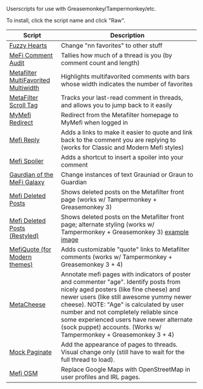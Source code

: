 Userscripts for use with Greasemonkey/Tampermonkey/etc.

To install, click the script name and click "Raw".

| Script | Description |
| --- | --- |
| [Fuzzy Hearts](https://github.com/mefiscripts/mefiscripts/tree/master/userscripts/fuzzo.user.js) | Change "nn favorites" to other stuff |
| [MeFi Comment Audit](https://github.com/mefiscripts/mefiscripts/tree/master/userscripts/meficommentstats.user.js) | Tallies how much of a thread is you (by comment count and length) |
| [Metafilter MultiFavorited Multiwidth](https://github.com/mefiscripts/mefiscripts/tree/master/userscripts/multifavorited_multiwidth.user.js) | Highlights multifavorited comments with bars whose width indicates the number of favorites |
| [MetaFilter Scroll Tag](https://github.com/mefiscripts/mefiscripts/tree/master/userscripts/scroll_tag.user.js) | Tracks your last-read comment in threads, and allows you to jump back to it easily |
| [MyMefi Redirect](https://github.com/mefiscripts/mefiscripts/tree/master/userscripts/tomymefi.user.js) | Redirect from the Metafilter homepage to MyMefi when logged in |
| [Mefi Reply](https://github.com/mefiscripts/mefiscripts/tree/master/userscripts/mefireply.user.js) | Adds a links to make it easier to quote and link back to the comment you are replying to (works for Classic and Modern Mefi styles) |
| [Mefi Spoiler](https://github.com/mefiscripts/mefiscripts/tree/master/userscripts/mefispoiler.user.js) | Adds a shortcut to insert a spoiler into your comment |
| [Gaurdian of the MeFi Galaxy](https://github.com/mefiscripts/mefiscripts/tree/master/userscripts/graun.user.js) | Change instances of text Grauniad or Graun to Guardian |
| [Mefi Deleted Posts](https://github.com/mefiscripts/mefiscripts/tree/master/userscripts/mefi_deleted_posts.user.js) | Shows deleted posts on the Metafilter front page (works w/ Tampermonkey + Greasemonkey 3) | 
| [Mefi Deleted Posts (Restyled)](https://github.com/mefiscripts/mefiscripts/tree/master/userscripts/mefi_deleted_posts_restyled.user.js) | Shows deleted posts on the Metafilter front page; alternate styling (works w/ Tampermonkey + Greasemonkey 3) [example image](https://user-images.githubusercontent.com/34181855/33524158-54af170c-d7cc-11e7-88c3-154750ad1f4f.png) |
| [MefiQuote (for Modern themes)](https://github.com/mefiscripts/mefiscripts/tree/master/userscripts/mefiquote_modern.user.js) | Adds customizable "quote" links to Metafilter comments (works w/ Tampermonkey + Greasemonkey 3 + 4) |
| [MetaCheese](https://github.com/mefiscripts/mefiscripts/tree/master/userscripts/metacheese.user.js) | Annotate mefi pages with indicators of poster and commenter "age".  Identify posts from nicely aged posters (like fine cheese) and newer users (like still awesome yummy newer cheese).  NOTE: "Age" is calculated by user number and not completely reliable since some experienced users have newer alternate (sock puppet) accounts.  (Works w/ Tampermonkey + Greasemonkey 3 + 4) |
| [Mock Paginate](https://github.com/mefiscripts/mefiscripts/blob/master/userscripts/mockPaginate.user.js) | Add the appearance of pages to threads. Visual change only (still have to wait for the full thread to load). |
| [Mefi OSM](https://github.com/mefiscripts/mefiscripts/blob/master/userscripts/mefi_osm.user.js) | Replace Google Maps with OpenStreetMap in user profiles and IRL pages. |
